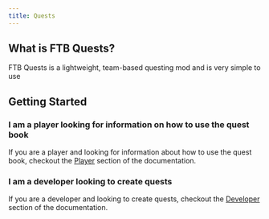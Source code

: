 ```yaml
---
title: Quests
---
```


## What is FTB Quests?

FTB Quests is a lightweight, team-based questing mod and is very simple to use

## Getting Started

### I am a player looking for information on how to use the quest book
If you are a player and looking for information about how to use the quest book, checkout the [Player](./Player/Questbook/Opening.md) section of the documentation.

### I am a developer looking to create quests
If you are a developer and looking to create quests, checkout the [Developer](./Developer/Creating/index.md) section of the documentation.
